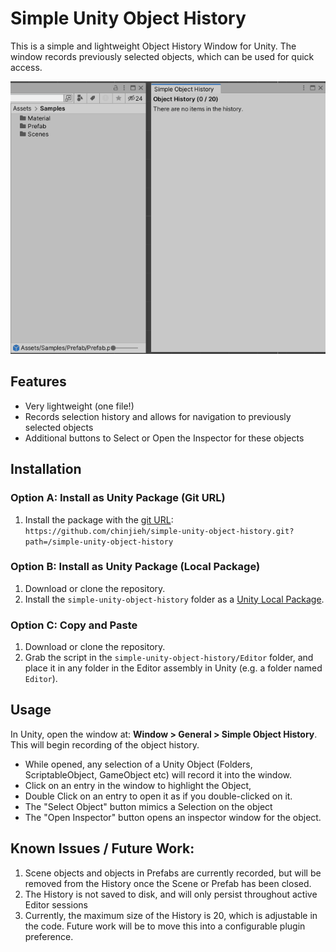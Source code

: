 # Simple Unity Object History

This is a simple and lightweight Object History Window for Unity. The window records previously selected objects, which can be used for quick access.

<img src="screenshots/simple-unity-object-history.gif" width="600" />

## Features

- Very lightweight (one file!)
- Records selection history and allows for navigation to previously selected objects
- Additional buttons to Select or Open the Inspector for these objects

## Installation

### Option A: Install as Unity Package (Git URL)
1. Install the package with the [git URL][unity-git]: `https://github.com/chinjieh/simple-unity-object-history.git?path=/simple-unity-object-history`

### Option B: Install as Unity Package (Local Package)
1. Download or clone the repository.
2. Install the `simple-unity-object-history` folder as a [Unity Local Package][unity-local-package].

### Option C: Copy and Paste
1. Download or clone the repository.
2. Grab the script in the `simple-unity-object-history/Editor` folder, and place it in any folder in the Editor assembly in Unity (e.g. a folder named `Editor`).

## Usage

In Unity, open the window at: **Window > General > Simple Object History**. This will begin recording of the object history.

- While opened, any selection of a Unity Object (Folders, ScriptableObject, GameObject etc) will record it into the window.
- Click on an entry in the window to highlight the Object, 
- Double Click on an entry to open it as if you double-clicked on it.
- The "Select Object" button mimics a Selection on the object
- The "Open Inspector" button opens an inspector window for the object.

## Known Issues / Future Work:

1. Scene objects and objects in Prefabs are currently recorded, but will be removed from the History once the Scene or Prefab has been closed.
2. The History is not saved to disk, and will only persist throughout active Editor sessions
3. Currently, the maximum size of the History is 20, which is adjustable in the code. Future work will be to move this into a configurable plugin preference.

[unity-git]: https://docs.unity3d.com/Manual/upm-ui-giturl.html
[unity-local-package]: https://docs.unity3d.com/Manual/upm-ui-local.html